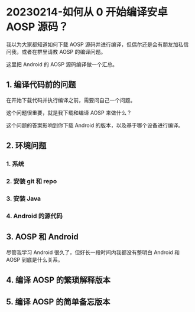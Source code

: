 # 20230214-如何从 0 开始编译安卓 AOSP 源码？

我以为大家都知道如何下载 AOSP 源码并进行编译，但偶尔还是会有朋友加私信问我，或者在群里请教 AOSP 的编译问题。

这里把 Android 的 AOSP 源码编译做一个汇总。



## 1. 编译代码前的问题

在开始下载代码并执行编译之前，需要问自己一个问题。

这个问题很重要，就是我下载和编译 AOSP 来做什么？

这个问题的答案影响到你下载 Android 的版本，以及基于哪个设备进行编译。



## 2. 环境问题

### 1. 系统

### 2. 安装 git 和 repo

### 3. 安装 Java

### 4. Android 的源代码



## 3. AOSP 和 Android

尽管我学习 Android 很久了，但好长一段时间内我都没有整明白 Android 和 AOSP 到底是什么关系。

## 4. 编译 AOSP 的繁琐解释版本

## 5. 编译 AOSP 的简单备忘版本



